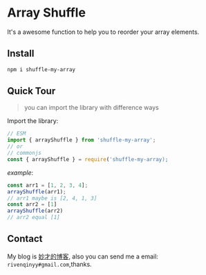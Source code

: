 # Array Shuffle

It's a awesome function to help you to reorder your array elements.

## Install

```bash
npm i shuffle-my-array
```

## Quick Tour

> you can import the library with difference ways

Import the library:

```js
// ESM
import { arrayShuffle } from 'shuffle-my-array';
// or
// commonjs
const { arrayShuffle } = require('shuffle-my-array);
```

_example_:

```js
const arr1 = [1, 2, 3, 4];
arrayShuffle(arr1);
// arr1 maybe is [2, 4, 1, 3]
const arr2 = [1]
arrayShuffle(arr2)
// arr2 equal [1]
```

## Contact

My blog is [妙才的博客](https://youyiqin.github.io/blog/), also you can send me a email: `rivenqinyy#gmail.com`,thanks.
